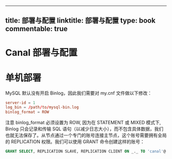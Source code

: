 
---
title: 部署与配置
linktitle: 部署与配置
type: book
commentable: true
---

# Canal 部署与配置

# 单机部署

MySQL 默认没有开启 Binlog，因此我们需要对 my.cnf 文件做以下修改：

```cnf
server-id = 1
log_bin = /path/to/mysql-bin.log
binlog_format = ROW
```

注意 binlog_format 必须设置为 ROW, 因为在 STATEMENT 或 MIXED 模式下, Binlog 只会记录和传输 SQL 语句（以减少日志大小），而不包含具体数据，我们也就无法保存了。从节点通过一个专门的账号连接主节点，这个账号需要拥有全局的 REPLICATION 权限。我们可以使用 GRANT 命令创建这样的账号：

```sql
GRANT SELECT, REPLICATION SLAVE, REPLICATION CLIENT ON _._ TO 'canal'@'%' IDENTIFIED BY 'canal';
```

    